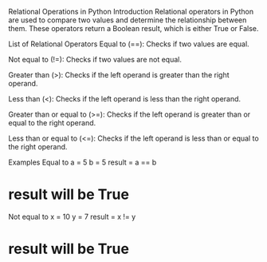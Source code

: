 Relational Operations in Python
Introduction
Relational operators in Python are used to compare two values and determine the relationship between them. These operators return a Boolean result, which is either True or False.

List of Relational Operators
Equal to (==): Checks if two values are equal.

Not equal to (!=): Checks if two values are not equal.

Greater than (>): Checks if the left operand is greater than the right operand.

Less than (<): Checks if the left operand is less than the right operand.

Greater than or equal to (>=): Checks if the left operand is greater than or equal to the right operand.

Less than or equal to (<=): Checks if the left operand is less than or equal to the right operand.

Examples
Equal to
a = 5
b = 5
result = a == b
# result will be True
Not equal to
x = 10
y = 7
result = x != y
# result will be True
